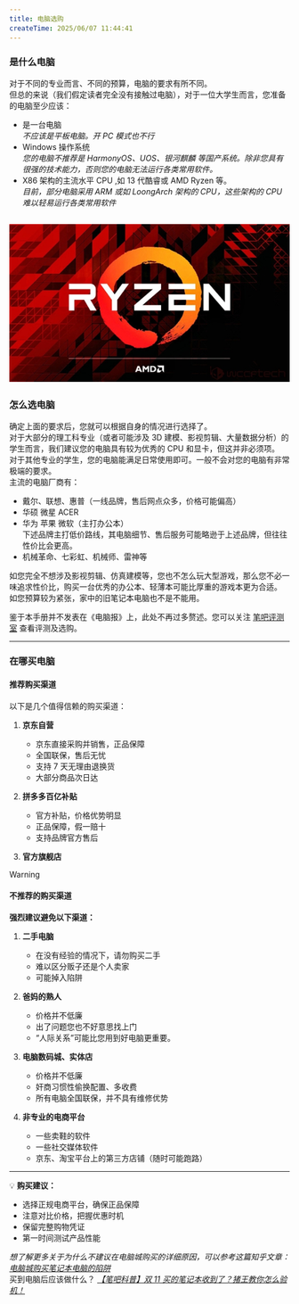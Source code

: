 ```yaml
---
title: 电脑选购
createTime: 2025/06/07 11:44:41
---
```



### 是什么电脑
对于不同的专业而言、不同的预算，电脑的要求有所不同。   
但总的来说（我们假定读者完全没有接触过电脑），对于一位大学生而言，您准备的电脑至少应该：
- 是一台电脑   
*不应该是平板电脑。开 PC 模式也不行*   
- Windows 操作系统   
*您的电脑不推荐是 HarmonyOS、UOS、银河麒麟 等国产系统。除非您具有很强的技术能力，否则您的电脑无法运行各类常用软件。*
- X86 架构的主流水平 CPU  ,如 13 代酷睿或 AMD Ryzen 等。   
*目前，部分电脑采用 ARM 或如 LoongArch 架构的 CPU，这些架构的 CPU 难以轻易运行各类常用软件*

![Ryzen](./static/Ryzen_CPU.jpg)
---
### 怎么选电脑
确定上面的要求后，您就可以根据自身的情况进行选择了。   
对于大部分的理工科专业（或者可能涉及 3D 建模、影视剪辑、大量数据分析）的学生而言，我们建议您的电脑具有较为优秀的 CPU 和显卡，但这并非必须项。   
对于其他专业的学生，您的电脑能满足日常使用即可。一般不会对您的电脑有非常极端的要求。   
主流的电脑厂商有：   
- 戴尔、联想、惠普（一线品牌，售后网点众多，价格可能偏高）
- 华硕 微星 ACER 
- 华为 苹果 微软（主打办公本）   
下述品牌主打低价路线，其电脑细节、售后服务可能略逊于上述品牌，但往往性价比会更高。
- 机械革命、七彩虹、机械师、雷神等   

如您完全不想涉及影视剪辑、仿真建模等，您也不怎么玩大型游戏，那么您不必一味追求性价比，购买一台优秀的办公本、轻薄本可能比厚重的游戏本更为合适。
如您预算较为紧张，家中的旧笔记本电脑也不是不能用。

鉴于本手册并不发表在《电脑报》上，此处不再过多赘述。您可以关注 [笔吧评测室](https://space.bilibili.com/367877) 查看评测及选购。

---

### 在哪买电脑

#### 推荐购买渠道

以下是几个值得信赖的购买渠道：
1. **京东自营**
   - 京东直接采购并销售，正品保障
   - 全国联保，售后无忧
   - 支持 7 天无理由退换货
   - 大部分商品次日达

2. **拼多多百亿补贴**   
   - 官方补贴，价格优势明显
   - 正品保障，假一赔十
   - 支持品牌官方售后
3. **官方旗舰店**


> [!WARNING]
> ####  不推荐的购买渠道
> **强烈建议避免以下渠道：**

1. **二手电脑**
   - 在没有经验的情况下，请勿购买二手
   - 难以区分贩子还是个人卖家
   - 可能掉入陷阱
2. **爸妈的熟人**
   - 价格并不低廉
   - 出了问题您也不好意思找上门
   - “人际关系”可能比您用到好电脑更重要。

3. **电脑数码城、实体店**
   - 价格并不低廉
   - 奸商习惯性偷换配置、多收费
   - 所有电脑全国联保，并不具有维修优势

4. **非专业的电商平台**
   - 一些卖鞋的软件
   - 一些社交媒体软件
   - 京东、淘宝平台上的第三方店铺（随时可能跑路）

---
💡 **购买建议：**
- 选择正规电商平台，确保正品保障
- 注意对比价格，把握优惠时机
- 保留完整购物凭证
- 第一时间测试产品性能

*想了解更多关于为什么不建议在电脑城购买的详细原因，可以参考这篇知乎文章：[电脑城购买笔记本电脑的陷阱](https://zhuanlan.zhihu.com/p/436903873)*   
买到电脑后应该做什么？ *[【笔吧科普】双 11 买的笔记本收到了？猪王教你怎么验机！](https://www.bilibili.com/video/BV1QR4y1E7Br/)*